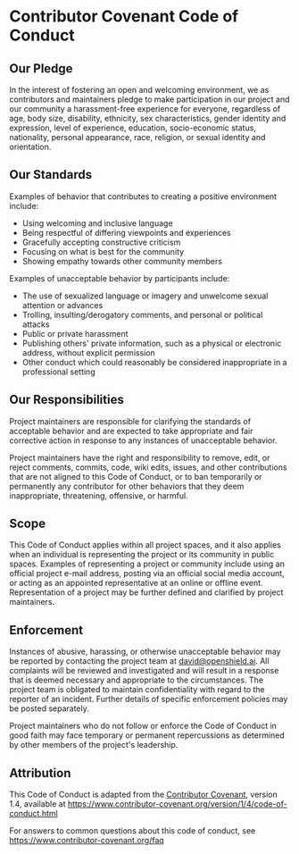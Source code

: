 # Contributor Covenant Code of Conduct

## Our Pledge

In the interest of fostering an open and welcoming environment,
we as contributors and maintainers pledge to make participation in our project
and our community a harassment-free experience for everyone, regardless of age,
body size, disability, ethnicity, sex characteristics, gender identity and expression,
level of experience, education, socio-economic status, nationality, personal appearance,
race, religion, or sexual identity and orientation.

## Our Standards

Examples of behavior that contributes to creating a positive environment include:

- Using welcoming and inclusive language
- Being respectful of differing viewpoints and experiences
- Gracefully accepting constructive criticism
- Focusing on what is best for the community
- Showing empathy towards other community members

Examples of unacceptable behavior by participants include:

- The use of sexualized language or imagery and unwelcome sexual attention or advances
- Trolling, insulting/derogatory comments, and personal or political attacks
- Public or private harassment
- Publishing others' private information, such as a physical or electronic address, without explicit permission
- Other conduct which could reasonably be considered inappropriate in a professional setting

## Our Responsibilities

Project maintainers are responsible for clarifying the standards of acceptable behavior
and are expected to take appropriate and fair corrective action in response to any instances of unacceptable behavior.

Project maintainers have the right and responsibility to remove, edit,
or reject comments, commits, code, wiki edits, issues,
and other contributions that are not aligned to this Code of Conduct,
or to ban temporarily or permanently any contributor for other behaviors that they deem inappropriate,
threatening, offensive, or harmful.

## Scope

This Code of Conduct applies within all project spaces,
and it also applies when an individual is representing the project or its community in public spaces.
Examples of representing a project or community include using an official project e-mail address,
posting via an official social media account, or acting as an appointed representative at an online or offline event.
Representation of a project may be further defined and clarified by project maintainers.

## Enforcement

Instances of abusive, harassing, or otherwise unacceptable behavior may be reported by contacting the project team at [david@openshield.ai][conduct-email].
All complaints will be reviewed and investigated and will result in a response that is deemed necessary and appropriate to the circumstances.
The project team is obligated to maintain confidentiality with regard to the reporter of an incident.
Further details of specific enforcement policies may be posted separately.

Project maintainers who do not follow or enforce the Code of Conduct in good faith may face temporary
or permanent repercussions as determined by other members of the project's leadership.

[conduct-email]: mailto:david@openshield.ai

## Attribution

This Code of Conduct is adapted from the [Contributor Covenant][homepage], version 1.4,
available at https://www.contributor-covenant.org/version/1/4/code-of-conduct.html

[homepage]: https://www.contributor-covenant.org

For answers to common questions about this code of conduct, see https://www.contributor-covenant.org/faq